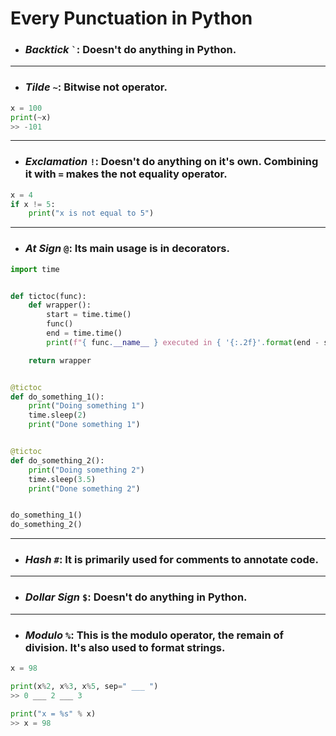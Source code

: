 # Every Punctuation in Python

- ### **_Backtick_** `` ` ``: Doesn't do anything in Python.

---

- ### **_Tilde_** `~`: Bitwise not operator.

```python
x = 100
print(~x)
>> -101
```

---

- ### **_Exclamation_** `!`: Doesn't do anything on it's own. Combining it with `=` makes the not equality operator.

```python
x = 4
if x != 5:
    print("x is not equal to 5")
```

---

- ### **_At Sign_** `@`: Its main usage is in decorators.

```python
import time


def tictoc(func):
    def wrapper():
        start = time.time()
        func()
        end = time.time()
        print(f"{ func.__name__ } executed in { '{:.2f}'.format(end - start) } seconds")

    return wrapper


@tictoc
def do_something_1():
    print("Doing something 1")
    time.sleep(2)
    print("Done something 1")


@tictoc
def do_something_2():
    print("Doing something 2")
    time.sleep(3.5)
    print("Done something 2")


do_something_1()
do_something_2()
```

---

- ### **_Hash_** `#`: It is primarily used for comments to annotate code.

---

- ### **_Dollar Sign_** `$`: Doesn't do anything in Python.

---

- ### **_Modulo_** `%`: This is the modulo operator, the remain of division. It's also used to format strings.

```python
x = 98

print(x%2, x%3, x%5, sep=" ___ ")
>> 0 ___ 2 ___ 3

print("x = %s" % x)
>> x = 98
```
